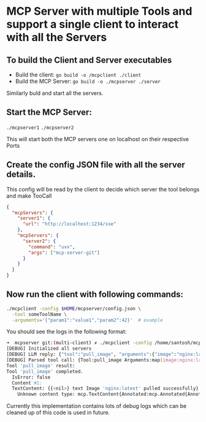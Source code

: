 # MCP Server with multiple Tools and support a single client to interact with all the Servers

## To build the Client and Server executables

- Build the client:
  `go build -o /mcpclient ./client`
- Build the MCP Server:
  `go build -o ./mcpserver ./server`

Similarly buld and start all the servers.

## Start the MCP Server:

`./mcpserver1`
`./mcpserver2`

This will start both the MCP servers one on localhost on their respective Ports

## Create the config JSON file with all the server details.

This config will be read by the client to decide which server the tool belongs and make TooCall

```json
{
  "mcpServers": {
    "server1": {
      "url": "http://localhost:1234/sse"
    },
    "mcpServers": {
      "server2": {
        "command": "uvx",
        "args": ["mcp-server-git"]
      }
    }
  }
}
```

## Now run the client with following commands:

```sh
./mcpclient -config $HOME/mcpserver/config.json \
  -tool someToolName \
  -arguments='{"param1":"value1","param2":42}'  # example
```

You should see the logs in the following format:

```sh
➜  mcpserver git:(multi-client) ✗ ./mcpclient -config /home/santosh/mcpserver/config.json -prompt "Pull a nginx latest image"
[DEBUG] Initialized all servers
[DEBUG] LLM reply: {"tool":"pull_image", "arguments":{"image":"nginx:latest"}}
[DEBUG] Parsed tool call: {Tool:pull_image Arguments:map[image:nginx:latest]}
Tool 'pull_image' result:
Tool 'pull_image' completed.
  IsError: false
  Content #1:
  TextContent: {{<nil>} text Image 'nginx:latest' pulled successfully}
    Unknown content type: mcp.TextContent{Annotated:mcp.Annotated{Annotations:(*mcp.Annotations)(nil)}, Type:"text", Text:"Image 'nginx:latest' pulled successfully"}
```

Currently this implementation contains lots of debug logs which can be cleaned up of this code is
used in future.
